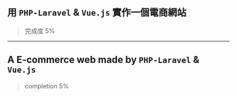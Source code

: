 ## 用 `PHP-Laravel` & `Vue.js` 實作一個電商網站
> 完成度 5%

<hr>

## A E-commerce web made by `PHP-Laravel` & `Vue.js`
> completion 5%
